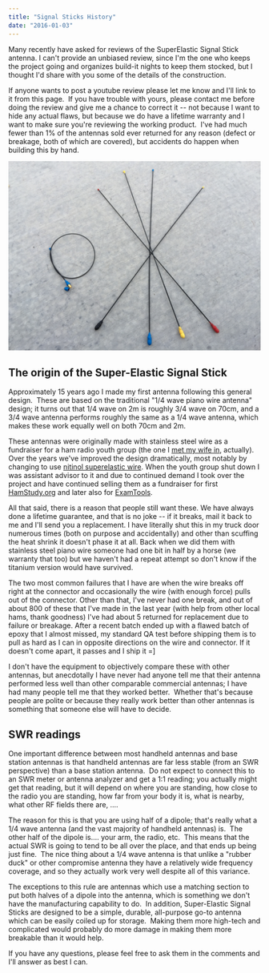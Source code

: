 ```yaml
---
title: "Signal Sticks History"
date: "2016-01-03"
---
```


Many recently have asked for reviews of the SuperElastic Signal Stick antenna. I can't provide an unbiased review, since I'm the one who keeps the project going and organizes build-it nights to keep them stocked, but I thought I'd share with you some of the details of the construction.

If anyone wants to post a youtube review please let me know and I'll link to it from this page.  If you have trouble with yours, please contact me before doing the review and give me a chance to correct it -- not because I want to hide any actual flaws, but because we do have a lifetime warranty and I want to make sure you're reviewing the working product.  I've had much fewer than 1% of the antennas sold ever returned for any reason (defect or breakage, both of which are covered), but accidents do happen when building this by hand.

[![Old picture of the signal sticks back when it used plasti-dip](old-signalsticks.jpg)](old-signalsticks.jpg)

## The origin of the Super-Elastic Signal Stick

Approximately 15 years ago I made my first antenna following this general design.  These are based on the traditional "1/4 wave piano wire antenna" design; it turns out that 1/4 wave on 2m is roughly 3/4 wave on 70cm, and a 3/4 wave antenna performs roughly the same as a 1/4 wave antenna, which makes these work equally well on both 70cm and 2m.

These antennas were originally made with stainless steel wire as a fundraiser for a ham radio youth group (the one I [met my wife in](invite_ham.jpg), actually). Over the years we've improved the design dramatically, most notably by changing to use [nitinol superelastic wire](https://www.fwmetals.com/materials/nitinol/superelastic-nitinol). When the youth group shut down I was assistant advisor to it and due to continued demand I took over the project and have continued selling them as a fundraiser for first [HamStudy.org](https://hamstudy.org) and later also for [ExamTools](https://exam.tools).

All that said, there is a reason that people still want these. We have always done a lifetime guarantee, and that is no joke -- if it breaks, mail it back to me and I'll send you a replacement. I have literally shut this in my truck door numerous times (both on purpose and accidentally) and other than scuffing the heat shrink it doesn't phase it at all. Back when we did them with stainless steel piano wire someone had one bit in half by a horse (we warranty that too) but we haven't had a repeat attempt so don't know if the titanium version would have survived.

The two most common failures that I have are when the wire breaks off right at the connector and occasionally the wire (with enough force) pulls out of the connector. Other than that, I've never had one break, and out of about 800 of these that I've made in the last year (with help from other local hams, thank goodness) I've had about 5 returned for replacement due to failure or breakage. After a recent batch ended up with a flawed batch of epoxy that I almost missed, my standard QA test before shipping them is to pull as hard as I can in opposite directions on the wire and connector. If it doesn't come apart, it passes and I ship it =\]

I don't have the equipment to objectively compare these with other antennas, but anecdotally I have never had anyone tell me that their antenna performed less well than other comparable commercial antennas; I have had many people tell me that they worked better.  Whether that's because people are polite or because they really work better than other antennas is something that someone else will have to decide.

## SWR readings

One important difference between most handheld antennas and base station antennas is that handheld antennas are far less stable (from an SWR perspective) than a base station antenna.  Do not expect to connect this to an SWR meter or antenna analyzer and get a 1:1 reading; you actually might get that reading, but it will depend on where you are standing, how close to the radio you are standing, how far from your body it is, what is nearby, what other RF fields there are, ....

The reason for this is that you are using half of a dipole; that's really what a 1/4 wave antenna (and the vast majority of handheld antennas) is.  The other half of the dipole is.... your arm, the radio, etc.  This means that the actual SWR is going to tend to be all over the place, and that ends up being just fine.  The nice thing about a 1/4 wave antenna is that unlike a "rubber duck" or other compromise antenna they have a relatively wide frequency coverage, and so they actually work very well despite all of this variance.

The exceptions to this rule are antennas which use a matching section to put both halves of a dipole into the antenna, which is something we don't have the manufacturing capability to do.  In addition, Super-Elastic Signal Sticks are designed to be a simple, durable, all-purpose go-to antenna which can be easily coiled up for storage.  Making them more high-tech and complicated would probably do more damage in making them more breakable than it would help.

If you have any questions, please feel free to ask them in the comments and I'll answer as best I can.
